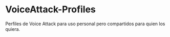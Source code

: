 # VoiceAttack-Profiles
Perfiles de Voice Attack para uso personal pero compartidos para quien los quiera.
